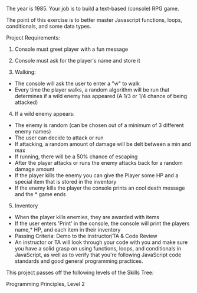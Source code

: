 The year is 1985. Your job is to build a text-based (console) RPG game.

The point of this exercise is to better master Javascript functions, loops, conditionals, and some data types.

Project Requirements:
1. Console must greet player with a fun message
2. Console must ask for the player's name and store it


3. Walking:
* The console will ask the user to enter a "w" to walk
* Every time the player walks, a random algorithm will be run that determines if a wild enemy has appeared (A 1/3 or 1/4 chance of being attacked)


4. If a wild enemy appears:
* The enemy is random (can be chosen out of a minimum of 3 different enemy names)
* The user can decide to attack or run
* If attacking, a random amount of damage will be delt between a min and max
* If running, there will be a 50% chance of escaping
* After the player attacks or runs the enemy attacks back for a random damage amount
* If the player kills the enemy you can give the Player some HP and a special item that is stored in the inventory
* If the enemy kills the player the console prints an cool death message and the * game ends


5. Inventory
* When the player kills enemies, they are awarded with items
* If the user enters 'Print' in the console, the console will print the players name,*  HP, and each item in their inventory
* Passing Criteria: Demo to the Instructor/TA & Code Review
* An instructor or TA will look through your code with you and make sure you have a solid grasp on using functions, loops, and conditionals in JavaScript, as well as to verify that you're following JavaScript code standards and good general programming practices.

This project passes off the following levels of the Skills Tree:

Programming Principles, Level 2